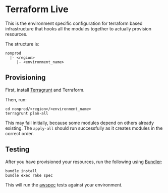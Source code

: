 # Terraform Live

This is the environment specific configuration for terraform based
infrastructure that hooks all the modules together to actually provision
resources.

The structure is:

```
nonprod
  |- <region>
     |- <environment_name>
```

## Provisioning

First, install [Terragrunt](https://github.com/gruntwork-io/terragrunt) and
Terraform.

Then, run:

```
cd nonprod/<region>/<environment_name>
terragrunt plan-all
```

This may fail initially, because some modules depend on others already existing.
The `apply-all` should run successfully as it creates modules in the correct
order.

## Testing

After you have provisioned your resources, run the following using
[Bundler](http://bundler.io/):

```
bundle install
bundle exec rake spec
```

This will run the [awspec](https://github.com/k1LoW/awspec) tests against your
environment.
